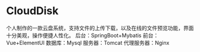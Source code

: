 # CloudDisk
个人制作的一款云盘系统，支持文件的上传下载，以及在线的文件预览功能，界面十分美观，操作便捷人性化。
后台：SpringBoot+Mybatis
前台：Vue+ElementUI
数据库：Mysql
服务器：Tomcat
代理服务器：Nginx
